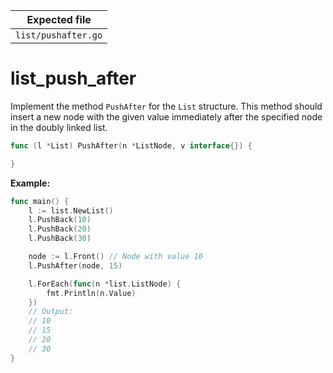 | Expected file      |
| ------------------ |
| `list/pushafter.go` |

# list_push_after

Implement the method `PushAfter` for the `List` structure. This method should insert a new node with the given value immediately after the specified node in the doubly linked list.

```go
func (l *List) PushAfter(n *ListNode, v interface{}) {

}
```

**Example:**

```go
func main() {
	l := list.NewList()
	l.PushBack(10)
	l.PushBack(20)
	l.PushBack(30)

	node := l.Front() // Node with value 10
	l.PushAfter(node, 15)

	l.ForEach(func(n *list.ListNode) {
		fmt.Println(n.Value)
	})
	// Output:
	// 10
	// 15
	// 20
	// 30
}
```
